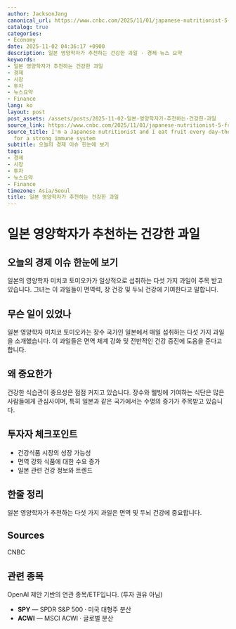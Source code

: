 ```yaml
---
author: JacksonJang
canonical_url: https://www.cnbc.com/2025/11/01/japanese-nutritionist-5-fruits-i-eat-every-day-for-longevity-and-brain-health.html
catalog: true
categories:
- Economy
date: 2025-11-02 04:36:17 +0900
description: 일본 영양학자가 추천하는 건강한 과일 · 경제 뉴스 요약
keywords:
- 일본 영양학자가 추천하는 건강한 과일
- 경제
- 시장
- 투자
- 뉴스요약
- Finance
lang: ko
layout: post
post_assets: /assets/posts/2025-11-02-일본-영양학자가-추천하는-건강한-과일
source_link: https://www.cnbc.com/2025/11/01/japanese-nutritionist-5-fruits-i-eat-every-day-for-longevity-and-brain-health.html
source_title: I'm a Japanese nutritionist and I eat fruit every day—these 5 are best
  for a strong immune system
subtitle: 오늘의 경제 이슈 한눈에 보기
tags:
- 경제
- 시장
- 투자
- 뉴스요약
- Finance
timezone: Asia/Seoul
title: 일본 영양학자가 추천하는 건강한 과일
---
```


# 일본 영양학자가 추천하는 건강한 과일

## 오늘의 경제 이슈 한눈에 보기
일본의 영양학자 미치코 토미오카가 일상적으로 섭취하는 다섯 가지 과일이 주목 받고 있습니다. 그녀는 이 과일들이 면역력, 장 건강 및 두뇌 건강에 기여한다고 말합니다.

## 무슨 일이 있었나
일본 영양학자 미치코 토미오카는 장수 국가인 일본에서 매일 섭취하는 다섯 가지 과일을 소개했습니다. 이 과일들은 면역 체계 강화 및 전반적인 건강 증진에 도움을 준다고 합니다.

## 왜 중요한가
건강한 식습관이 중요성은 점점 커지고 있습니다. 장수와 웰빙에 기여하는 식단은 많은 사람들에게 관심사이며, 특히 일본과 같은 국가에서는 수명의 증가가 주목받고 있습니다.

## 투자자 체크포인트
- 건강식품 시장의 성장 가능성
- 면역 강화 식품에 대한 수요 증가
- 일본 관련 건강 정보와 트렌드

## 한줄 정리
일본 영양학자가 추천하는 다섯 가지 과일은 면역 및 두뇌 건강에 중요합니다.

## Sources
CNBC

## 관련 종목
OpenAI 제안 기반의 연관 종목/ETF입니다. (투자 권유 아님)
- **SPY** — SPDR S&P 500 · 미국 대형주 분산
- **ACWI** — MSCI ACWI · 글로벌 분산